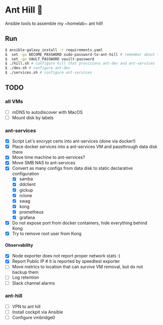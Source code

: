 # Ant Hill 🐜

Ansible tools to assemble my ~homelab~ ant hill!

## Run

```bash
$ ansible-galaxy install -r requirements.yaml
$  set -gx BECOME_PASSWORD sudo-password-to-ant-hill # remember about the space to not write this to history!
$  set -gx VAULT_PASSWORD vauilt-password
$ ./hill.sh # configure hill that provisions ant-dev and ant-services
$ ./dev.sh # configure ant-dev
$ ./services.sh # configure ant-services
```

## TODO

### all VMs

- [ ] mDNS to autodiscover with MacOS
- [ ] Mount disk by labels

### ant-services

- [X] Script Let's encrypt certs into ant-services (done via docker!)
- [X] Place docker services into a ant-services VM and passthrough data disk there
- [X] Move time machine to ant-services?
- [X] Move SMB NAS to ant-services
- [X] Convert as many configs from data disk to static declarative configuration
    - [X] samba
    - [X] ddclient
    - [X] gickup
    - [X] rclone
    - [X] swag
    - [X] kong
    - [X] prometheus
    - [X] grafana
- [X] Do not expose port from docker containers, hide everything behind Kong
- [X] Try to remove root user from Kong

#### Observability

- [X] Node exporter does not report proper network stats :(
- [X] Report Public IP # it is reported by speedtest exporter
- [ ] Move metrics to location that can survive VM removal, but do not backup them
- [ ] Log retention
- [ ] Slack channel alarms

### ant-hill

- [ ] VPN to ant hill
- [ ] Install cockpit via Ansible
- [ ] Configure vmbridge0